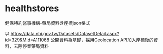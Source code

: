 # healthstores

健保特約醫事機構-藥局資料含座標json格式


以 https://data.nhi.gov.tw/Datasets/DatasetDetail.aspx?id=329&Mid=A111068 公開資料為基礎，採用Geolocation API加入座標後的資料，去除停業藥局資料
